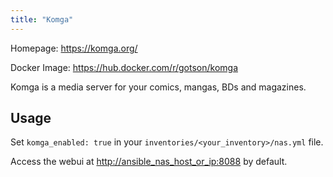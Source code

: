 ```yaml
---
title: "Komga"
---
```


Homepage: <https://komga.org/>

Docker Image: <https://hub.docker.com/r/gotson/komga>

Komga is a media server for your comics, mangas, BDs and magazines.

## Usage

Set `komga_enabled: true` in your `inventories/<your_inventory>/nas.yml` file.

Access the webui at <http://ansible_nas_host_or_ip:8088> by default.
